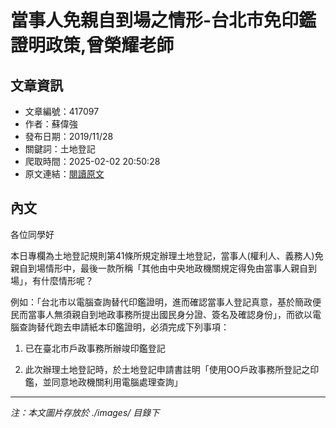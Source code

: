 # 當事人免親自到場之情形-台北市免印鑑證明政策,曾榮耀老師

## 文章資訊
- 文章編號：417097
- 作者：蘇偉強
- 發布日期：2019/11/28
- 關鍵詞：土地登記
- 爬取時間：2025-02-02 20:50:28
- 原文連結：[閱讀原文](https://real-estate.get.com.tw/Columns/detail.aspx?no=417097)

## 內文
各位同學好

本日專欄為土地登記規則第41條所規定辦理土地登記，當事人(權利人、義務人)免親自到場情形中，最後一款所稱「其他由中央地政機關規定得免由當事人親自到場」，有什麼情形呢？

例如：「台北市以電腦查詢替代印鑑證明，進而確認當事人登記真意，基於簡政便民而當事人無須親自到地政事務所提出國民身分證、簽名及確認身份」，而欲以電腦查詢替代跑去申請紙本印鑑證明，必須完成下列事項：

1. 已在臺北市戶政事務所辦竣印鑑登記

2. 此次辦理土地登記時，於土地登記申請書註明「使用OO戶政事務所登記之印鑑，並同意地政機關利用電腦處理查詢」
---
*注：本文圖片存放於 ./images/ 目錄下*
